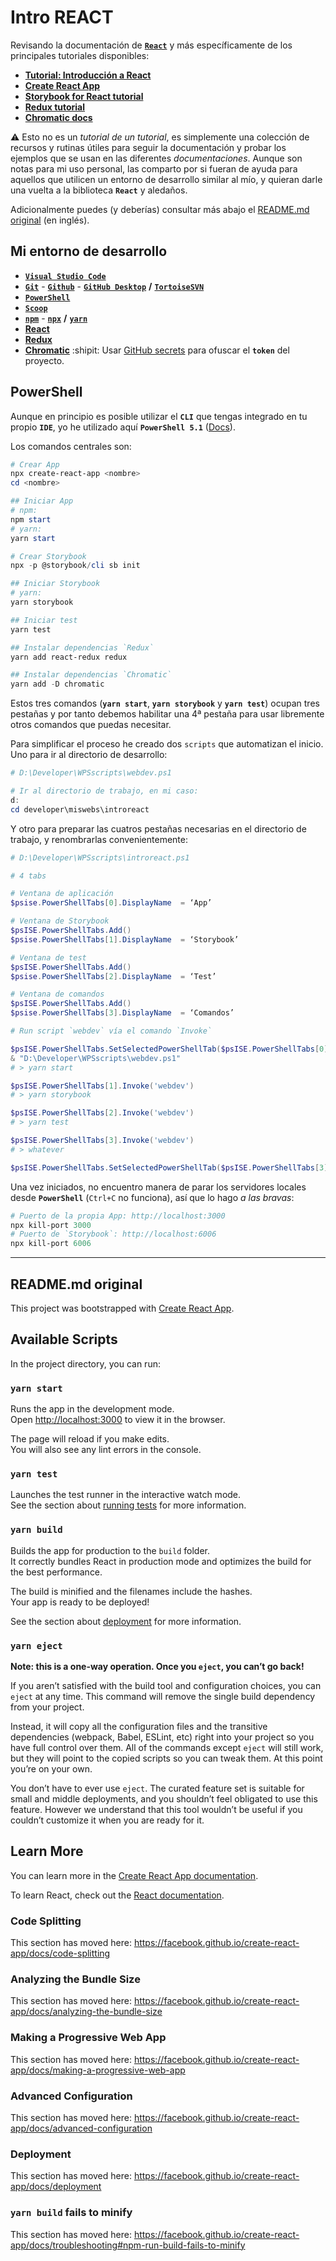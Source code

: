 # Intro REACT

Revisando la documentación de [**`React`**](https://reactjs.org/) y más específicamente de los principales tutoriales disponibles:

- [**Tutorial: Introducción a React**](https://es.reactjs.org/tutorial/tutorial.html)
- [**Create React App**](https://create-react-app.dev/docs/getting-started)
- [**Storybook for React tutorial**](https://www.learnstorybook.com/intro-to-storybook/react/en/get-started/)
- [**Redux tutorial**](https://redux.js.org/tutorials/essentials/part-1-overview-concepts)
- [**Chromatic docs**](https://www.chromatic.com/docs/)

:warning: Esto no es un *tutorial de un tutorial*, es simplemente una colección de recursos y rutinas útiles para seguir la documentación y probar los ejemplos que se usan en las diferentes *documentaciones*. Aunque son notas para mi uso personal, las comparto por si fueran de ayuda para aquellos que utilicen un entorno de desarrollo similar al mío, y quieran darle una vuelta a la biblioteca **`React`** y aledaños.

Adicionalmente puedes (y deberías) consultar más abajo el [README.md original](#readmemd-original) (en inglés).

## Mi entorno de desarrollo

- [**`Visual Studio Code`**](https://code.visualstudio.com/)
- [**`Git`**](https://git-scm.com/) - [**`Github`**](https://github.com/Eclectikus) - [**`GitHub Desktop`**](https://desktop.github.com/) **/** [**`TortoiseSVN`**](https://osdn.net/projects/tortoisesvn/)
- [**`PowerShell`**](https://docs.microsoft.com/es-es/powershell/)
- [**`Scoop`**](https://scoop.sh/)
- [**`npm`**](https://www.npmjs.com/) - [**`npx`**](https://www.npmjs.com/package/npx) **/** [**`yarn`**](https://yarnpkg.com/)
- [**React**](https://es.reactjs.org/)
- [**Redux**](https://redux.js.org/)
- [**Chromatic**](https://www.chromatic.com/) :shipit: Usar [GitHub secrets](https://docs.github.com/en/actions/configuring-and-managing-workflows/creating-and-storing-encrypted-secrets) para ofuscar el **`token`** del proyecto.

## PowerShell

Aunque en principio es posible utilizar el **`CLI`** que tengas integrado en tu propio **`IDE`**, yo he utilizado aquí **`PowerShell 5.1`** ([Docs](https://docs.microsoft.com/en-us/powershell/scripting/how-to-use-docs?view=powershell-5.1)).

Los comandos centrales son:

```PowerShell
# Crear App
npx create-react-app <nombre>
cd <nombre>

## Iniciar App
# npm:
npm start
# yarn:
yarn start

# Crear Storybook
npx -p @storybook/cli sb init

## Iniciar Storybook
# yarn:
yarn storybook

## Iniciar test
yarn test

## Instalar dependencias `Redux`
yarn add react-redux redux

## Instalar dependencias `Chromatic`
yarn add -D chromatic
```

Estos tres comandos (**`yarn start`**, **`yarn storybook`** y **`yarn test`**) ocupan tres pestañas y por tanto debemos habilitar una 4ª pestaña para usar libremente otros comandos que puedas necesitar.

Para simplificar el proceso he creado dos `scripts` que automatizan el inicio. Uno para ir al directorio de desarrollo:

```PowerShell
# D:\Developer\WPSscripts\webdev.ps1

# Ir al directorio de trabajo, en mi caso:
d:
cd developer\miswebs\introreact
```

Y otro para preparar las cuatros pestañas necesarias en el directorio de trabajo, y renombrarlas convenientemente:

```PowerShell
# D:\Developer\WPSscripts\introreact.ps1

# 4 tabs

# Ventana de aplicación
$psise.PowerShellTabs[0].DisplayName  = ‘App’

# Ventana de Storybook
$psISE.PowerShellTabs.Add()
$psise.PowerShellTabs[1].DisplayName  = ‘Storybook’

# Ventana de test
$psISE.PowerShellTabs.Add()
$psise.PowerShellTabs[2].DisplayName  = ‘Test’

# Ventana de comandos
$psISE.PowerShellTabs.Add()
$psise.PowerShellTabs[3].DisplayName  = ‘Comandos’

# Run script `webdev` vía el comando `Invoke`

$psISE.PowerShellTabs.SetSelectedPowerShellTab($psISE.PowerShellTabs[0])
& "D:\Developer\WPSscripts\webdev.ps1"
# > yarn start

$psISE.PowerShellTabs[1].Invoke('webdev')
# > yarn storybook

$psISE.PowerShellTabs[2].Invoke('webdev')
# > yarn test

$psISE.PowerShellTabs[3].Invoke('webdev')
# > whatever

$psISE.PowerShellTabs.SetSelectedPowerShellTab($psISE.PowerShellTabs[3])

```

Una vez iniciados, no encuentro manera de parar los servidores locales desde **`PowerShell`** (`Ctrl+C` no funciona), así que lo hago *a las bravas*:

```PowerShell
# Puerto de la propia App: http://localhost:3000
npx kill-port 3000
# Puerto de `Storybook`: http://localhost:6006
npx kill-port 6006
```

---

## README.md original

This project was bootstrapped with [Create React App](https://github.com/facebook/create-react-app).

## Available Scripts

In the project directory, you can run:

### `yarn start`

Runs the app in the development mode.<br />
Open [http://localhost:3000](http://localhost:3000) to view it in the browser.

The page will reload if you make edits.<br />
You will also see any lint errors in the console.

### `yarn test`

Launches the test runner in the interactive watch mode.<br />
See the section about [running tests](https://facebook.github.io/create-react-app/docs/running-tests) for more information.

### `yarn build`

Builds the app for production to the `build` folder.<br />
It correctly bundles React in production mode and optimizes the build for the best performance.

The build is minified and the filenames include the hashes.<br />
Your app is ready to be deployed!

See the section about [deployment](https://facebook.github.io/create-react-app/docs/deployment) for more information.

### `yarn eject`

**Note: this is a one-way operation. Once you `eject`, you can’t go back!**

If you aren’t satisfied with the build tool and configuration choices, you can `eject` at any time. This command will remove the single build dependency from your project.

Instead, it will copy all the configuration files and the transitive dependencies (webpack, Babel, ESLint, etc) right into your project so you have full control over them. All of the commands except `eject` will still work, but they will point to the copied scripts so you can tweak them. At this point you’re on your own.

You don’t have to ever use `eject`. The curated feature set is suitable for small and middle deployments, and you shouldn’t feel obligated to use this feature. However we understand that this tool wouldn’t be useful if you couldn’t customize it when you are ready for it.

## Learn More

You can learn more in the [Create React App documentation](https://facebook.github.io/create-react-app/docs/getting-started).

To learn React, check out the [React documentation](https://reactjs.org/).

### Code Splitting

This section has moved here: https://facebook.github.io/create-react-app/docs/code-splitting

### Analyzing the Bundle Size

This section has moved here: https://facebook.github.io/create-react-app/docs/analyzing-the-bundle-size

### Making a Progressive Web App

This section has moved here: https://facebook.github.io/create-react-app/docs/making-a-progressive-web-app

### Advanced Configuration

This section has moved here: https://facebook.github.io/create-react-app/docs/advanced-configuration

### Deployment

This section has moved here: https://facebook.github.io/create-react-app/docs/deployment

### `yarn build` fails to minify

This section has moved here: https://facebook.github.io/create-react-app/docs/troubleshooting#npm-run-build-fails-to-minify

